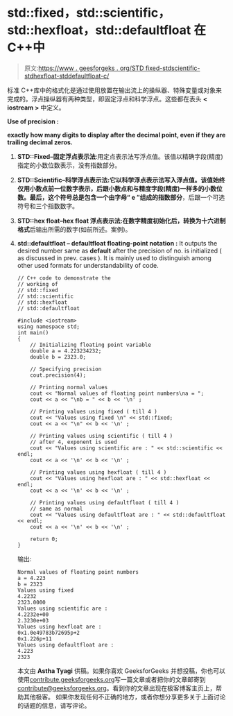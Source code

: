 # std::fixed，std::scientific，std::hexfloat，std::defaultfloat 在 C++中

> 原文:[https://www . geesforgeks . org/STD fixed-stdscientific-stdhexfloat-stddefaultfloat-c/](https://www.geeksforgeeks.org/stdfixed-stdscientific-stdhexfloat-stddefaultfloat-c/)

标准 C++库中的格式化是通过使用放置在输出流上的操纵器、特殊变量或对象来完成的。浮点操纵器有两种类型，即固定浮点和科学浮点。这些都在表头 **< iostream >** 中定义。

**Use of precision :** 

**exactly how many digits to display after the decimal point, even if they are trailing decimal zeros.**

1.  **STD::Fixed–固定浮点表示法**:用定点表示法写浮点值。该值以精确字段(精度)指定的小数位数表示，没有指数部分。
2.  **STD::Scientific–科学浮点表示法:**它以科学浮点表示法写入浮点值。该值始终仅用小数点前一位数字表示，后跟小数点和与精度字段(精度)一样多的小数位数。最后，这个符号总是包含一个由字母“ **e** ”组成的**指数部分**，后跟一个可选符号和三个指数数字。
3.  **STD::hex float–hex float 浮点表示法:**在数字精度初始化后，转换为**十六进制格式**后输出所需的数字(如前所述。案例)。
4.  **std::defaultfloat – defaultfloat floating-point notation :** It outputs the desired number same as **default** after the precision of no. is initialized ( as discussed in prev. cases ). It is mainly used to distinguish among other used formats for understandability of code.

    ```
    // C++ code to demonstrate the 
    // working of 
    // std::fixed
    // std::scientific
    // std::hexfloat
    // std::defaultfloat

    #include <iostream> 
    using namespace std;
    int main()
    {
        // Initializing floating point variable
        double a = 4.223234232;
        double b = 2323.0;

        // Specifying precision
        cout.precision(4);

        // Printing normal values
        cout << "Normal values of floating point numbers\na = ";
        cout << a << "\nb = " << b << '\n' ;

        // Printing values using fixed ( till 4 )
        cout << "Values using fixed \n" << std::fixed;
        cout << a << "\n" << b << '\n' ; 

        // Printing values using scientific ( till 4 )
        // after 4, exponent is used
        cout << "Values using scientific are : " << std::scientific << endl;
        cout << a << '\n' << b << '\n' ; 

        // Printing values using hexfloat ( till 4 )
        cout << "Values using hexfloat are : " << std::hexfloat << endl;
        cout << a << '\n' << b << '\n' ; 

        // Printing values using defaultfloat ( till 4 )
        // same as normal
        cout << "Values using defaultfloat are : " << std::defaultfloat << endl;
        cout << a << '\n' << b << '\n' ; 

        return 0;
    }
    ```

    输出:

    ```
    Normal values of floating point numbers
    a = 4.223
    b = 2323
    Values using fixed 
    4.2232
    2323.0000
    Values using scientific are : 
    4.2232e+00
    2.3230e+03
    Values using hexfloat are : 
    0x1.0e49783b72695p+2
    0x1.226p+11
    Values using defaultfloat are : 
    4.223
    2323

    ```

    本文由 **Astha Tyagi** 供稿。如果你喜欢 GeeksforGeeks 并想投稿，你也可以使用[contribute.geeksforgeeks.org](http://www.contribute.geeksforgeeks.org)写一篇文章或者把你的文章邮寄到 contribute@geeksforgeeks.org。看到你的文章出现在极客博客主页上，帮助其他极客。
    如果你发现任何不正确的地方，或者你想分享更多关于上面讨论的话题的信息，请写评论。